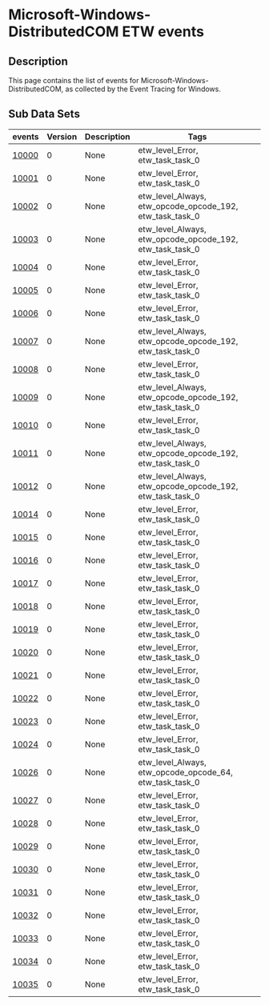 # Microsoft-Windows-DistributedCOM ETW events

## Description
This page contains the list of events for Microsoft-Windows-DistributedCOM, as collected by the Event Tracing for Windows.

## Sub Data Sets
|events|Version|Description|Tags|
|---|---|---|---|
|[10000](events/event-10000.md)|0|None|etw_level_Error, etw_task_task_0|
|[10001](events/event-10001.md)|0|None|etw_level_Error, etw_task_task_0|
|[10002](events/event-10002.md)|0|None|etw_level_Always, etw_opcode_opcode_192, etw_task_task_0|
|[10003](events/event-10003.md)|0|None|etw_level_Always, etw_opcode_opcode_192, etw_task_task_0|
|[10004](events/event-10004.md)|0|None|etw_level_Error, etw_task_task_0|
|[10005](events/event-10005.md)|0|None|etw_level_Error, etw_task_task_0|
|[10006](events/event-10006.md)|0|None|etw_level_Error, etw_task_task_0|
|[10007](events/event-10007.md)|0|None|etw_level_Always, etw_opcode_opcode_192, etw_task_task_0|
|[10008](events/event-10008.md)|0|None|etw_level_Error, etw_task_task_0|
|[10009](events/event-10009.md)|0|None|etw_level_Always, etw_opcode_opcode_192, etw_task_task_0|
|[10010](events/event-10010.md)|0|None|etw_level_Error, etw_task_task_0|
|[10011](events/event-10011.md)|0|None|etw_level_Always, etw_opcode_opcode_192, etw_task_task_0|
|[10012](events/event-10012.md)|0|None|etw_level_Always, etw_opcode_opcode_192, etw_task_task_0|
|[10014](events/event-10014.md)|0|None|etw_level_Error, etw_task_task_0|
|[10015](events/event-10015.md)|0|None|etw_level_Error, etw_task_task_0|
|[10016](events/event-10016.md)|0|None|etw_level_Error, etw_task_task_0|
|[10017](events/event-10017.md)|0|None|etw_level_Error, etw_task_task_0|
|[10018](events/event-10018.md)|0|None|etw_level_Error, etw_task_task_0|
|[10019](events/event-10019.md)|0|None|etw_level_Error, etw_task_task_0|
|[10020](events/event-10020.md)|0|None|etw_level_Error, etw_task_task_0|
|[10021](events/event-10021.md)|0|None|etw_level_Error, etw_task_task_0|
|[10022](events/event-10022.md)|0|None|etw_level_Error, etw_task_task_0|
|[10023](events/event-10023.md)|0|None|etw_level_Error, etw_task_task_0|
|[10024](events/event-10024.md)|0|None|etw_level_Error, etw_task_task_0|
|[10026](events/event-10026.md)|0|None|etw_level_Always, etw_opcode_opcode_64, etw_task_task_0|
|[10027](events/event-10027.md)|0|None|etw_level_Error, etw_task_task_0|
|[10028](events/event-10028.md)|0|None|etw_level_Error, etw_task_task_0|
|[10029](events/event-10029.md)|0|None|etw_level_Error, etw_task_task_0|
|[10030](events/event-10030.md)|0|None|etw_level_Error, etw_task_task_0|
|[10031](events/event-10031.md)|0|None|etw_level_Error, etw_task_task_0|
|[10032](events/event-10032.md)|0|None|etw_level_Error, etw_task_task_0|
|[10033](events/event-10033.md)|0|None|etw_level_Error, etw_task_task_0|
|[10034](events/event-10034.md)|0|None|etw_level_Error, etw_task_task_0|
|[10035](events/event-10035.md)|0|None|etw_level_Error, etw_task_task_0|
